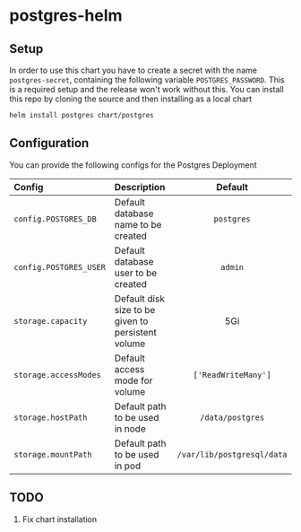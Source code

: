 postgres-helm
=============

## Setup
In order to use this chart you have to create a secret with the name `postgres-secret`,
containing the following variable `POSTGRES_PASSWORD`.
This is a required setup and the release won't work without this.
You can install this repo by cloning the source and then installing as a local chart
```bash
helm install postgres chart/postgres
```

## Configuration
You can provide the following configs for the Postgres Deployment

|Config                |Description                                       |Default                   |
|:---                  |:---                                              |:---:                     |
|`config.POSTGRES_DB`  |Default database name to be created               |`postgres`                |
|`config.POSTGRES_USER`|Default database user to be created               |`admin`                   |
|`storage.capacity`    |Default disk size to be given to persistent volume|5Gi                       |
|`storage.accessModes` |Default access mode for volume                    |`['ReadWriteMany']`       |
|`storage.hostPath`    |Default path to be used in node                   |`/data/postgres`          |
|`storage.mountPath`   |Default path to be used in pod                    |`/var/lib/postgresql/data`|

## TODO
1. Fix chart installation
